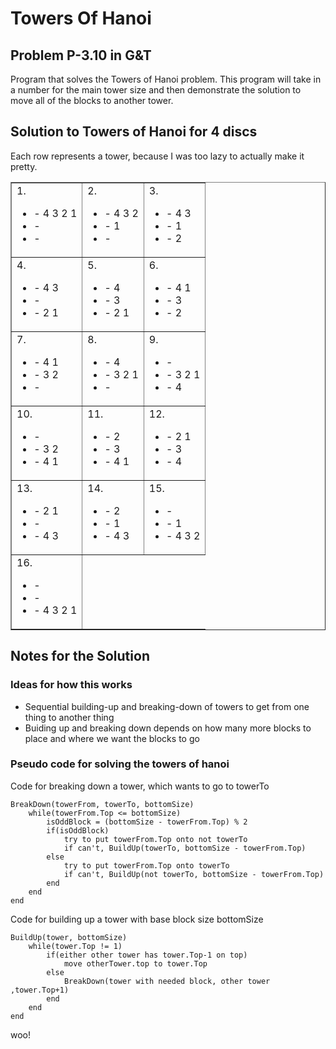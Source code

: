 # Towers Of Hanoi
## Problem P-3.10 in G&T
Program that solves the Towers of Hanoi problem. This program will take in a number for the main tower size and then demonstrate the solution to move all of the blocks to another tower.

## Solution to Towers of Hanoi for 4 discs
Each row represents a tower, because I was too lazy to actually make it pretty.
<table border=1>
	<tr>
		<td>
			1.
			<ul>
				<li>- 4 3 2 1</li>
				<li>- </li>		
				<li>- </li>
			</ul>	
		</td>
		<td>
			2.
			<ul>
				<li>- 4 3 2</li>
				<li>- 1</li>
				<li>- </li>
			</ul>
		</td>
		<td>
			3.
			<ul>
				<li>- 4 3</li>
				<li>- 1</li>
				<li>- 2</li>
			</ul>
		</td>
	</tr>
	<tr>
		<td>
			4.
			<ul>
				<li>- 4 3</li>
				<li>- </li>
				<li>- 2 1</li>
			</ul>
		</td>
		<td>
			5.
			<ul>
				<li>- 4</li>
				<li>- 3 </li>
				<li>- 2 1</li>
			</ul>
		</td>
		<td>
			6.
			<ul>
				<li>- 4 1</li>
				<li>- 3 </li>
				<li>- 2</li>
			</ul>
		</td>
	</tr>
	<tr>
		<td>
			7.
			<ul>
				<li>- 4 1</li>
				<li>- 3 2</li>
				<li>- </li>
			</ul>
		</td>
		<td>
			8.
			<ul>
				<li>- 4</li>
				<li>- 3 2 1</li>
				<li>- </li>
			</ul>
		</td>
		<td>
			9.
			<ul>
				<li>- </li>
				<li>- 3 2 1</li>
				<li>- 4</li>
			</ul>
		</td>
	</tr>
	<tr>
		<td>
			10.
			<ul>
				<li>- </li>
				<li>- 3 2</li>
				<li>- 4 1</li>
			</ul>
		</td>
		<td>
			11.
			<ul>
				<li>- 2</li>
				<li>- 3</li>
				<li>- 4 1</li>
			</ul>
		</td>
		<td>
			12.
			<ul>
				<li>- 2 1</li>
				<li>- 3</li>
				<li>- 4</li>
			</ul>
		</td>
	</tr>
	<tr>
		<td>
			13.
			<ul>
				<li>- 2 1</li>
				<li>-</li>
				<li>- 4 3</li>
			</ul>
		</td>
		<td>
			14.
			<ul>
				<li>- 2<br></li>
				<li>- 1<br></li>
				<li>- 4 3<br></li>
			</ul>
		</td>
		<td>
			15.
			<ul>
				<li>- </li>
				<li>- 1</li>
				<li>- 4 3 2</li>
			</ul>
		</td>
	</tr>
	<tr>
		<td>
			16.
			<ul>
				<li>- </li>
				<li>- </li>
				<li>- 4 3 2 1</li>
			</ul>
		</td>
	</tr>
</table>

## Notes for the Solution

### Ideas for how this works
* Sequential building-up and breaking-down of towers to get from one thing to another thing
* Buiding up and breaking down depends on how many more blocks to place and where we want the blocks to go

### Pseudo code for solving the towers of hanoi
Code for breaking down a tower, which wants to go to towerTo
```
BreakDown(towerFrom, towerTo, bottomSize)
	while(towerFrom.Top <= bottomSize)
		isOddBlock = (bottomSize - towerFrom.Top) % 2
		if(isOddBlock)
			try to put towerFrom.Top onto not towerTo
			if can't, BuildUp(towerTo, bottomSize - towerFrom.Top)
		else
			try to put towerFrom.Top onto towerTo
			if can't, BuildUp(not towerTo, bottomSize - towerFrom.Top)
		end
	end
end
```

Code for building up a tower with base block size bottomSize
```
BuildUp(tower, bottomSize)
	while(tower.Top != 1)
		if(either other tower has tower.Top-1 on top)
			move otherTower.top to tower.Top
		else
			BreakDown(tower with needed block, other tower ,tower.Top+1)
		end
	end
end
```
woo!

